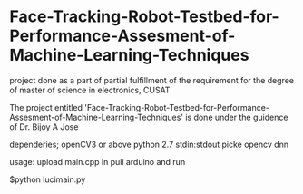 # Face-Tracking-Robot-Testbed-for-Performance-Assesment-of-Machine-Learning-Techniques
project done as a part of partial fulfillment of the requirement for the degree of master of science  in electronics, CUSAT

The project entitled 'Face-Tracking-Robot-Testbed-for-Performance-Assesment-of-Machine-Learning-Techniques' is done under the guidence of Dr. Bijoy A Jose

dependeries;
openCV3 or above
python 2.7
stdin:stdout
picke
opencv dnn


usage:
upload main.cpp in pull arduino and run

$python lucimain.py



